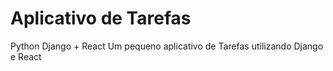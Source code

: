 # Aplicativo de Tarefas
Python Django + React
Um pequeno aplicativo de Tarefas utilizando Django e React
